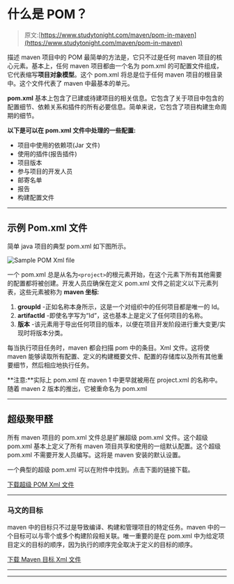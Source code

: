 # 什么是 POM？

> 原文:[https://www.studytonight.com/maven/pom-in-maven](https://www.studytonight.com/maven/pom-in-maven)

描述 maven 项目中的 POM 最简单的方法是，它只不过是任何 maven 项目的核心元素。基本上，任何 maven 项目都由一个名为 pom.xml 的可配置文件组成，它代表缩写**项目对象模型**。这个 pom.xml 将总是位于任何 maven 项目的根目录中。这个文件代表了 maven 中最基本的单元。

**pom.xml** 基本上包含了已建或待建项目的相关信息。它包含了关于项目中包含的配置细节、依赖关系和插件的所有必要信息。简单来说，它包含了项目构建生命周期的细节。

**以下是可以在 pom.xml 文件中处理的一些配置:**

*   项目中使用的依赖项(Jar 文件)
*   使用的插件(报告插件)
*   项目版本
*   参与项目的开发人员
*   邮寄名单
*   报告
*   构建配置文件

* * *

## 示例 Pom.xml 文件

简单 java 项目的典型 pom.xml 如下图所示。

![Sample POM Xml file](../Images/0f0ce87f21172db713aa99636899f14f.png)

一个 pom.xml 总是从名为`<project>`的根元素开始，在这个元素下所有其他需要的配置都将被创建。开发人员应确保在定义 pom.xml 文件之前定义以下元素列表，这些元素被称为 **maven 坐标**:

1.  **groupId** -正如名称本身所示，这是一个对组织中的任何项目都是唯一的 Id。
2.  **artifactId** -即使名字写为“Id”，这也基本上是定义了任何项目的名称。
3.  **版本** -该元素用于导出任何项目的版本，以便在项目开发阶段进行重大变更/实现时将版本分类。

每当执行项目任务时，maven 都会扫描 pom 中的条目。Xml 文件。这将使 maven 能够读取所有配置、定义的构建概要文件、配置的存储库以及所有其他重要细节，然后相应地执行任务。

**注意:**实际上 pom.xml 在 maven 1 中更早就被用在 project.xml 的名称中。随着 maven 2 版本的推出，它被重命名为 pom.xml

* * *

## 超级聚甲醛

所有 maven 项目的 pom.xml 文件总是扩展超级 pom.xml 文件。这个超级 pom.xml 基本上定义了所有 maven 项目共享和使用的一组默认配置。这个超级 pom.xml 不需要开发人员编写。这将是 maven 安装的默认设置。

一个典型的超级 pom.xml 可以在附件中找到。点击下面的链接下载。

[下载超级 POM Xml 文件](resource/super_pom.xml)

* * *

### 马文的目标

maven 中的目标只不过是导致编译、构建和管理项目的特定任务。maven 中的一个目标可以与零个或多个构建阶段相关联。唯一重要的是在 pom.xml 中为给定项目定义的目标的顺序，因为执行的顺序完全取决于定义的目标的顺序。

[下载 Maven 目标 Xml 文件](resource/maven_goals.xml)

* * *

* * *